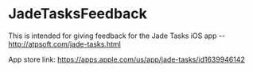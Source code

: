 # JadeTasksFeedback

This is intended for giving feedback for the Jade Tasks iOS app -- http://atpsoft.com/jade-tasks.html

App store link: https://apps.apple.com/us/app/jade-tasks/id1639946142
